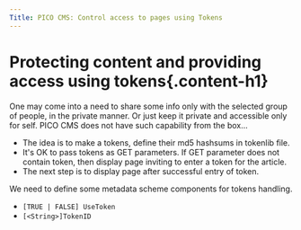 ```yaml
---
Title: PICO CMS: Control access to pages using Tokens
---
```

# Protecting content and providing access using tokens{.content-h1}
One may come into a need to share some info only with the selected group of people, in the private manner. Or just keep it private and accessible only for self. PICO CMS does not have such capability from the box...

*    The idea is to make a tokens, define their md5 hashsums in tokenlib file. 
*    It's OK to pass tokens as GET parameters. If GET parameter does not contain token, then display page inviting to enter a token for the article. 
*    The next step is to display page after successful entry of token.

We need to define some metadata scheme components for tokens handling.

*    `[TRUE | FALSE] UseToken`
*    `[<String>]TokenID`

